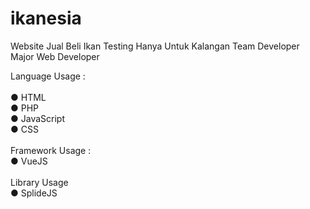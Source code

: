 # ikanesia
Website Jual Beli Ikan Testing
Hanya Untuk Kalangan Team Developer Major Web Developer

Language Usage :<br>
<br>
● HTML<br>
● PHP<br>
● JavaScript<br>
● CSS<br>
<br>
Framework Usage :<br>
● VueJS<br>
<br>
Library Usage<br>
● SplideJS<br>

